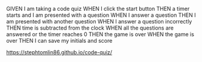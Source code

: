 GIVEN I am taking a code quiz
WHEN I click the start button
THEN a timer starts and I am presented with a question
WHEN I answer a question
THEN I am presented with another question
WHEN I answer a question incorrectly
THEN time is subtracted from the clock
WHEN all the questions are answered or the timer reaches 0
THEN the game is over
WHEN the game is over
THEN I can save my initials and score

https://stephtomlin86.github.io/code-quiz/
